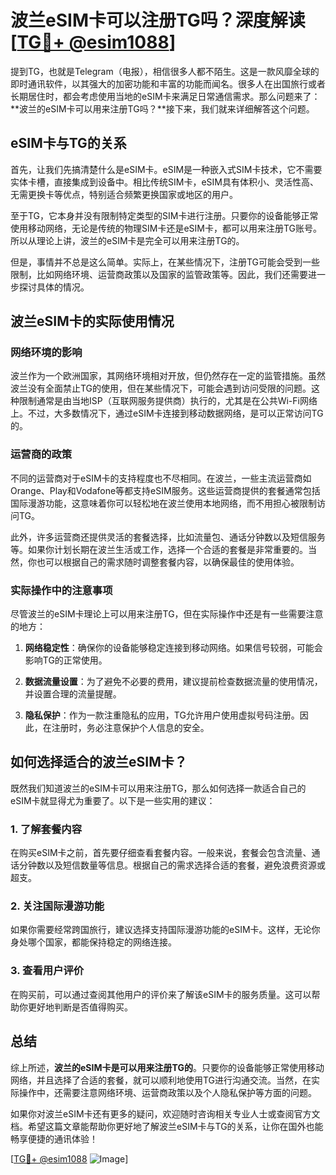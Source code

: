 # 波兰eSIM卡可以注册TG吗？深度解读[[TG💪+ @esim1088](https://t.me/s/esim1088)]

提到TG，也就是Telegram（电报），相信很多人都不陌生。这是一款风靡全球的即时通讯软件，以其强大的加密功能和丰富的功能而闻名。很多人在出国旅行或者长期居住时，都会考虑使用当地的eSIM卡来满足日常通信需求。那么问题来了：**波兰的eSIM卡可以用来注册TG吗？**接下来，我们就来详细解答这个问题。

## eSIM卡与TG的关系

首先，让我们先搞清楚什么是eSIM卡。eSIM是一种嵌入式SIM卡技术，它不需要实体卡槽，直接集成到设备中。相比传统SIM卡，eSIM具有体积小、灵活性高、无需更换卡等优点，特别适合频繁更换国家或地区的用户。

至于TG，它本身并没有限制特定类型的SIM卡进行注册。只要你的设备能够正常使用移动网络，无论是传统的物理SIM卡还是eSIM卡，都可以用来注册TG账号。所以从理论上讲，波兰的eSIM卡是完全可以用来注册TG的。

但是，事情并不总是这么简单。实际上，在某些情况下，注册TG可能会受到一些限制，比如网络环境、运营商政策以及国家的监管政策等。因此，我们还需要进一步探讨具体的情况。

## 波兰eSIM卡的实际使用情况

### 网络环境的影响

波兰作为一个欧洲国家，其网络环境相对开放，但仍然存在一定的监管措施。虽然波兰没有全面禁止TG的使用，但在某些情况下，可能会遇到访问受限的问题。这种限制通常是由当地ISP（互联网服务提供商）执行的，尤其是在公共Wi-Fi网络上。不过，大多数情况下，通过eSIM卡连接到移动数据网络，是可以正常访问TG的。

### 运营商的政策

不同的运营商对于eSIM卡的支持程度也不尽相同。在波兰，一些主流运营商如Orange、Play和Vodafone等都支持eSIM服务。这些运营商提供的套餐通常包括国际漫游功能，这意味着你可以轻松地在波兰使用本地网络，而不用担心被限制访问TG。

此外，许多运营商还提供灵活的套餐选择，比如流量包、通话分钟数以及短信服务等。如果你计划长期在波兰生活或工作，选择一个合适的套餐是非常重要的。当然，你也可以根据自己的需求随时调整套餐内容，以确保最佳的使用体验。

### 实际操作中的注意事项

尽管波兰的eSIM卡理论上可以用来注册TG，但在实际操作中还是有一些需要注意的地方：

1. **网络稳定性**：确保你的设备能够稳定连接到移动网络。如果信号较弱，可能会影响TG的正常使用。
   
2. **数据流量设置**：为了避免不必要的费用，建议提前检查数据流量的使用情况，并设置合理的流量提醒。

3. **隐私保护**：作为一款注重隐私的应用，TG允许用户使用虚拟号码注册。因此，在注册时，务必注意保护个人信息的安全。

## 如何选择适合的波兰eSIM卡？

既然我们知道波兰的eSIM卡可以用来注册TG，那么如何选择一款适合自己的eSIM卡就显得尤为重要了。以下是一些实用的建议：

### 1. 了解套餐内容

在购买eSIM卡之前，首先要仔细查看套餐内容。一般来说，套餐会包含流量、通话分钟数以及短信数量等信息。根据自己的需求选择合适的套餐，避免浪费资源或超支。

### 2. 关注国际漫游功能

如果你需要经常跨国旅行，建议选择支持国际漫游功能的eSIM卡。这样，无论你身处哪个国家，都能保持稳定的网络连接。

### 3. 查看用户评价

在购买前，可以通过查阅其他用户的评价来了解该eSIM卡的服务质量。这可以帮助你更好地判断是否值得购买。

## 总结

综上所述，**波兰的eSIM卡是可以用来注册TG的**。只要你的设备能够正常使用移动网络，并且选择了合适的套餐，就可以顺利地使用TG进行沟通交流。当然，在实际操作中，还需要注意网络环境、运营商政策以及个人隐私保护等方面的问题。

如果你对波兰eSIM卡还有更多的疑问，欢迎随时咨询相关专业人士或查阅官方文档。希望这篇文章能帮助你更好地了解波兰eSIM卡与TG的关系，让你在国外也能畅享便捷的通讯体验！

[[TG💪+ @esim1088](https://t.me/s/esim1088) ![Image](https://i.postimg.cc/4NQfJmqS/Snipaste-2025-05-13-00-14-12.png)]